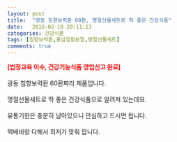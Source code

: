 ```yaml
---
layout: post
title:  "광동 침향보력환 60환, 명절선물세트로 딱 좋은 건강식품"
date:   2016-02-18 20:11:13
categories: 건강식품
tags: [침향보력환,홍삼침향분말,명절선물세트]
comments: true
---
```


<strong><span style="color: rgb(255, 0, 0);">[법정교육 이수, 건강기능식품 영업신고 완료]</span></strong>
<br><br>
광동 침향보력환 60환짜리 제품입니다.
<br><br>
명절선물세트로 딱 좋은 건강식품으로 알려져 있는데요. 
<br><br>
유통기한은 충분히 남아있으니 안심하고 드시면 됩니다.
<br><br>
택배비랑 다해서 최저가 맞춰 팝니다.
<br>
<br>
<img class="image" src="https://2.bp.blogspot.com/--XZAjMt56ms/W-m-97famDI/AAAAAAAAAv8/LKEyHr-yOVgHb0eXSQQb3lO4SE4hXd-JgCLcBGAs/s320/245735674567.jpg" alt=""/>
<br>
<br>
<img class="image" src="http://www.nbbang.co.kr/data/webedit/20180111172124_zalhthro.jpg" alt=""/>
